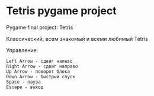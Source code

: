 # Tetris pygame project
Pygame final project: Tetris

Классический, всем знакомый и всеми любимый Tetris

Управление:

    Left Arrow - сдвиг налево
    Right Arrow - сдвиг направо
    Up Arrow - поворот блока
    Down Arrow - быстрый спуск
    Space - пауза
    Escape - выход